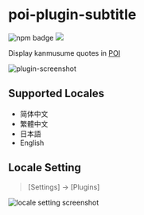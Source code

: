 # poi-plugin-subtitle
![npm badge](https://img.shields.io/npm/v/poi-plugin-subtitle.svg) ![](https://img.shields.io/npm/l/poi-plugin-subtitle.svg)

Display kanmusume quotes in [POI](https://github.com/poooi/poi)

![plugin-screenshot](https://ws2.sinaimg.cn/large/006tKfTcgy1fkwd7u4dq9j30pk0flte1.jpg)

## Supported Locales

+ 简体中文
+ 繁體中文
+ 日本語
+ English

## Locale Setting

>  [Settings] -> [Plugins]

![locale setting screenshot](https://ws4.sinaimg.cn/large/006tKfTcgy1fkwd765i16j30af063wet.jpg)

